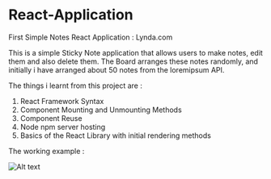 # React-Application
First Simple Notes React Application : Lynda.com

This is a simple Sticky Note application that allows users to make notes, edit them and also delete them. 
The Board arranges these notes randomly, and initially i have arranged about 50 notes from the loremipsum API.

The things i learnt from this project are : 
1. React Framework Syntax
2. Component Mounting and Unmounting Methods
3. Component Reuse
4. Node npm server hosting
5. Basics of the React Library with initial rendering methods
 
The working example : 

![Alt text](/React-Application/blob/master/Sample%20/1.png)

